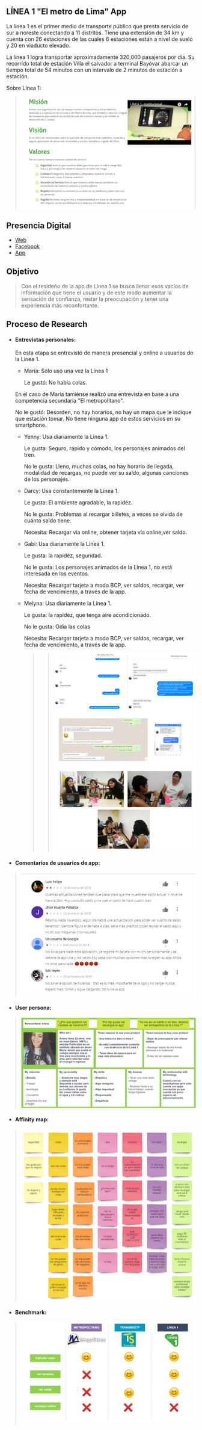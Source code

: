 ## LÍNEA 1 "El metro de Lima" App
La línea 1 es el primer medio de transporte público que presta servicio de sur a noreste conectando a 11 distritos. Tiene una extensión de 34 km y cuenta con 26 estaciones de las cuales 6 estaciones están a nivel de suelo y 20 en viaducto elevado.

La línea 1 logra transportar aproximadamente 320,000 pasajeros por día. Su recorrido total de estación Villa el salvador a terminal Bayóvar abarcar un tiempo total de 54 minutos con un intervalo de 2 minutos de estación a estación.

Sobre Línea 1:
>![sobre](assets/images/misionlinea.png)


## Presencia Digital
* [Web](http://www.lineauno.pe/)
* [Facebook](https://www.facebook.com/Lineauno.pe/)
* [App](https://play.google.com/store/apps/details?id=com.baellaconsulting.linea1&hl=es_419)

## Objetivo

> Con el resideño de la app de Línea 1 se busca llenar esos vacíos de información que tiene el usuario y de este modo aumentar la sensación de confianza, restar la preocupación y tener una experiencia más reconfortante.

## Proceso de Research
* #### Entrevistas personales:
  En esta etapa se entrevistó de manera presencial y online a usuarios de la Línea 1.

    * María:
      Sólo usó una vez la Línea 1

      Le gustó: No había colas.

    En el caso de María tamiénse realizó una entrevista en base a una competencia secundaria "El metropolitano".

    No le gustó: Desorden, no hay horarios, no hay un mapa que le indique que estación tomar. No tiene ninguna app de estos servicios en su smartphone.

    * Yenny: Usa diariamente la Línea 1.

        Le gusta: Seguro, rápido y cómodo, los personajes animados del tren.

        No le gusta: Lleno, muchas colas, no hay horario de llegada, modalidad de recargas, no puede ver su saldo, algunas canciones de los personajes.

    * Darcy: Usa constantemente la Línea 1.

        Le gusta: El ambiente agradable, la rapidéz.

        No le gusta: Problemas al recargar billetes, a veces se olvida de cuánto saldo tiene.

        Necesita: Recargar vía online, obtener tarjeta vía online,ver saldo.

    * Gabi: Usa diariamente la Línea 1.

        Le gusta: la rapidéz, seguridad.

        No le gusta: Los personajes animados de la Línea 1, no está interesada en los eventos.

        Necesita: Recargar tarjeta a modo BCP, ver saldos, recargar, ver fecha de vencimiento, a través de la app.

    * Melyna: Usa diariamente la Línea 1.

        Le gusta: la rapidéz, que tenga aire acondicionado.

        No le gusta: Odia las colas

        Necesita: Recargar tarjeta a modo BCP, ver saldos, recargar, ver fecha de vencimiento, a través de la app.

        >>![adri](assets/images/entrevistasonline.jpg)
![adri](assets/images/entrevistas.jpg)


* #### Comentarios de usuarios de app:
>![adri](assets/images/comentarios.png)

* #### User persona:
>![adri](assets/images/Untitled.jpg)

* #### Affinity map:
>![adri](assets/images/affinity.jpg)

* #### Benchmark:
>![adri](assets/images/benchmarkkk.jpg)
